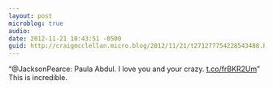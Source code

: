 ```yaml
---
layout: post
microblog: true
audio: 
date: 2012-11-21 10:43:51 -0500
guid: http://craigmcclellan.micro.blog/2012/11/21/t271277754228543488.html
---
```

“@JacksonPearce: Paula Abdul. I love you and your crazy. [t.co/frBKR2Um](http://t.co/frBKR2Um)” This is incredible.
